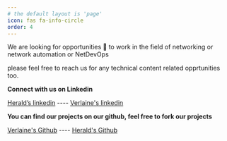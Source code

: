 ```yaml
---
# the default layout is 'page'
icon: fas fa-info-circle
order: 4
---
```

We are looking for opportunities 💞️ to work in the field of networking or network automation or NetDevOps

please feel free to reach us for any technical content related opprtunities too.

__Connect with us on Linkedin__

[Herald’s linkedin](https://www.linkedin.com/in/herald126/) ---- [Verlaine's linkedin](https://www.linkedin.com/in/verlaine-j-muhungu-363507b2/)

__You can find our projects on our github, feel free to fork our projects__

[Verlaine's Github](https://github.com/verlaine-muhungu) ---- [Herald's Github](https://github.com/heraldcod)
